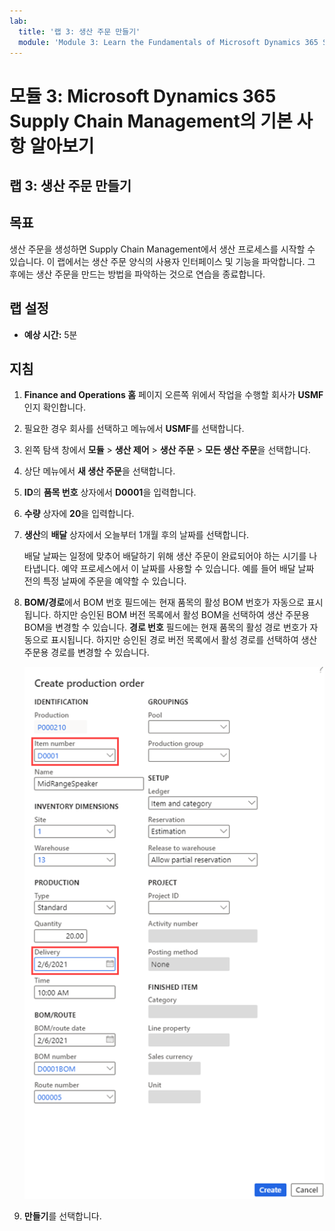 ```yaml
---
lab:
  title: '랩 3: 생산 주문 만들기'
  module: 'Module 3: Learn the Fundamentals of Microsoft Dynamics 365 Supply Chain Management'
---
```


# 모듈 3: Microsoft Dynamics 365 Supply Chain Management의 기본 사항 알아보기

## 랩 3: 생산 주문 만들기

## 목표

생산 주문을 생성하면 Supply Chain Management에서 생산 프로세스를 시작할 수 있습니다. 이 랩에서는 생산 주문 양식의 사용자 인터페이스 및 기능을 파악합니다. 그 후에는 생산 주문을 만드는 방법을 파악하는 것으로 연습을 종료합니다.

## 랩 설정

   - **예상 시간:** 5분

## 지침

1.  **Finance and Operations 홈** 페이지 오른쪽 위에서 작업을 수행할 회사가 **USMF**인지 확인합니다.

2.  필요한 경우 회사를 선택하고 메뉴에서 **USMF**를 선택합니다.

3.  왼쪽 탐색 창에서 **모듈** > **생산 제어** > **생산 주문** > **모든 생산 주문**을 선택합니다.

4.  상단 메뉴에서 **새 생산 주문**을 선택합니다.

5.  **ID**의 **품목 번호** 상자에서 **D0001**을 입력합니다.

6.  **수량** 상자에 **20**을 입력합니다.

7.  **생산**의 **배달** 상자에서 오늘부터 1개월 후의 날짜를 선택합니다.

    배달 날짜는 일정에 맞추어 배달하기 위해 생산 주문이 완료되어야 하는 시기를 나타냅니다. 예약 프로세스에서 이 날짜를 사용할 수 있습니다. 예를 들어 배달 날짜 전의 특정 날짜에 주문을 예약할 수 있습니다.

8.  **BOM/경로**에서 BOM 번호 필드에는 현재 품목의 활성 BOM 번호가 자동으로 표시됩니다. 하지만 승인된 BOM 버전 목록에서 활성 BOM을 선택하여 생산 주문용 BOM을 변경할 수 있습니다. **경로 번호** 필드에는 현재 품목의 활성 경로 번호가 자동으로 표시됩니다. 하지만 승인된 경로 버전 목록에서 활성 경로를 선택하여 생산 주문용 경로를 변경할 수 있습니다.

    ![생산 주문 만들기 페이지가 나와 있는 스크린샷. 품목 번호 및 배달 필드가 강조 표시되어 있습니다.](./media/03-learn-the-fundamentals-of-dynamics-365-supply-chain-management-40.png)

9.  **만들기**를 선택합니다.

